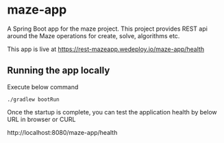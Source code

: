 # maze-app
A Spring Boot app for the maze project. This project provides REST api around the Maze operations for create, solve, algorithms etc.

This app is live at https://rest-mazeapp.wedeploy.io/maze-app/health

## Running the app locally
Execute below command
```
./gradlew bootRun
```

Once the startup is complete, you can test the application health by below URL in browser or CURL

http://localhost:8080/maze-app/health
